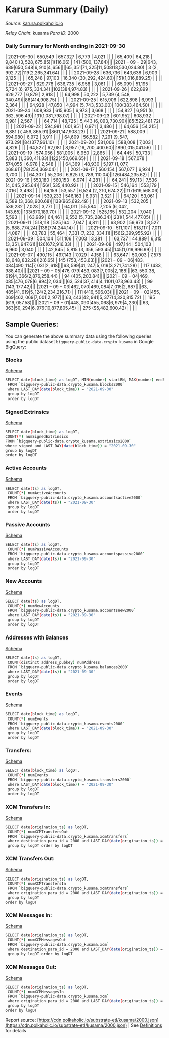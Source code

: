 # Karura Summary (Daily)

_Source_: [karura.polkaholic.io](https://karura.polkaholic.io)

*Relay Chain*: kusama
*Para ID*: 2000



### Daily Summary for Month ending in 2021-09-30


| 2021-09-30 | 650,549 | 657,327 | 6,779 | 4,021 |  |  |  | 65,409 | 64,218 | 9,840 ($3,528,675.85) | 1 ($116.06) | 141 ($500,137.84) |  |  |  |
| 2021-09-29 | 643,639 | 650,548 | 6,910 | 4,656 |  |  |  | 65,351 | 71,325 | 11,508 ($18,530,024.80) | 3 ($2,992.72) | 119 ($2,265,341.64) |  |  |  |
| 2021-09-28 | 636,736 | 643,638 | 6,903 | 9,125 |  |  |  | 65,248 | 97,103 | 16,340 ($30,292,424.60) |   | 151 ($1,016,889.25) |  |  |  |
| 2021-09-27 | 629,778 | 636,735 | 6,958 | 3,061 |  |  |  | 65,099 | 51,195 | 5,724 ($6,975,334.34) |   | 102 ($384,974.83) |  |  |  |
| 2021-09-26 | 622,899 | 629,777 | 6,879 | 2,918 |  |  |  | 64,998 | 50,222 | 5,739 ($4,548,340.49) |   | 86 ($414,908.75) |  |  |  |
| 2021-09-25 | 615,906 | 622,898 | 6,993 | 2,364 |  |  |  | 64,928 | 47,850 | 4,994 ($5,743,533.00) |   | 100 ($383,464.50) |  |  |  |
| 2021-09-24 | 608,933 | 615,905 | 6,973 | 3,668 |  |  |  |  | 54,827 | 6,951 ($6,362,596.49) |   | 131 ($1,081,798.07) |  |  |  |
| 2021-09-23 | 601,952 | 608,932 | 6,981 | 2,567 |  |  |  | 64,714 | 48,725 | 5,443 ($6,093,730.90) |   | 85 ($522,481.72) |  |  |  |
| 2021-09-22 | 594,981 | 601,951 | 6,971 | 3,486 |  |  |  | 64,656 | 54,215 | 6,881 ($7,459,865.91) |   | 86 ($1,147,908.23) |  |  |  |
| 2021-09-21 | 588,009 | 594,980 | 6,972 | 3,911 |  |  |  | 64,609 | 56,582 | 7,291 ($9,547,973.29) |   | 84 ($377,961.10) |  |  |  |
| 2021-09-20 | 581,006 | 588,008 | 7,003 | 4,826 |  |  |  | 64,527 | 62,081 | 8,957 ($16,700,400.60) |   | 189 ($1,015,041.56) |  |  |  |
| 2021-09-19 | 574,056 | 581,005 | 6,950 | 2,865 |  |  |  | 64,445 | 50,733 | 5,883 ($1,360,411.83) |   | 122 ($450,669.65) |  |  |  |
| 2021-09-18 | 567,078 | 574,055 | 6,978 | 2,548 |  |  |  | 64,369 | 48,930 | 5,197 ($1,077,068.61) |   | 78 ($254,369.04) |  |  |  |
| 2021-09-17 | 560,154 | 567,077 | 6,924 | 3,700 |  |  |  | 64,307 | 55,206 | 6,825 ($3,789,110.04) |   | 126 ($484,235.62) |  |  |  |
| 2021-09-16 | 553,180 | 560,153 | 6,974 | 4,281 |  |  |  | 64,241 | 59,113 | 7,536 ($4,045,295.64) |   | 156 ($1,535,440.92) |  |  |  |
| 2021-09-15 | 546,164 | 553,179 | 7,016 | 3,498 |  |  |  | 64,159 | 53,557 | 6,524 ($2,210,674.22) |   | 117 ($619,568.06) |  |  |  |
| 2021-09-14 | 539,233 | 546,163 | 6,931 | 3,521 |  |  |  | 64,120 | 53,061 | 6,589 ($3,368,900.68) |   | 138 ($965,692.49) |  |  |  |
| 2021-09-13 | 532,205 | 539,232 | 7,028 | 3,771 |  |  |  | 64,011 | 55,584 | 7,205 ($6,042,143.65) |   | 133 ($670,189.70) |  |  |  |
| 2021-09-12 | 525,165 | 532,204 | 7,040 | 5,593 |  |  |  | 63,989 | 64,461 | 9,552 ($5,735,286.34) |   | 231 ($1,544,477.05) |  |  |  |
| 2021-09-11 | 518,118 | 525,164 | 7,047 | 4,811 |  |  |  | 63,902 | 59,973 | 8,527 ($5,688,774.24) |   | 138 ($774,244.14) |  |  |  |
| 2021-09-10 | 511,107 | 518,117 | 7,011 | 4,087 |  |  |  | 63,783 | 55,464 | 7,331 ($7,232,334.11) |   | 156 ($2,399,955.92) |  |  |  |
| 2021-09-09 | 504,104 | 511,106 | 7,003 | 3,381 |  |  |  | 63,737 | 44,889 | 6,315 ($3,351,947.61) |   | 126 ($672,916.33) |  |  |  |
| 2021-09-08 | 497,144 | 504,103 | 6,960 | 3,040 |  |  |  |  | 42,845 | 5,815 ($3,356,593.45) |   | 145 ($1,019,996.99) |  |  |  |
| 2021-09-07 | 490,115 | 497,143 | 7,029 | 4,158 |  |  |  | 63,647 | 50,003 | 7,575 ($8,648,832.28) | 2 ($6.65) | 145 ($753,453.63) |  |  |  |
| 2021-09-06 | 483,084 | 490,114 | 7,031 | 2,618 |  |  |  | 63,599 | 41,247 | 5,019 ($3,271,741.28) |   | 117 ($433,988.40) |  |  |  |
| 2021-09-05 | 476,079 | 483,083 | 7,005 | 2,188 |  |  |  | 63,550 | 38,619 | 4,366 ($2,876,258.44) |   | 94 ($405,203.84) |  |  |  |
| 2021-09-04 | 469,085 | 476,078 | 6,994 | 2,034 |  |  |  | 63,524 | 37,414 | 4,110 ($1,073,963.43) |   | 99 ($143,177.42) |  |  |  |
| 2021-09-03 | 462,070 | 469,084 | 7,015 | 2,687 |  |  |  | 63,485 | 41,619 | 5,124 ($2,234,216.71) |   | 111 ($416,596.03) |  |  |  |
| 2021-09-02 | 455,069 | 462,069 | 7,001 | 2,977 |  |  |  | 63,443 | 42,941 | 5,377 ($4,320,815.72) |   | 195 ($619,057.58) |  |  |  |
| 2021-09-01 | 448,090 | 455,068 | 6,979 | 4,230 |  |  |  | 63,363 | 50,294 | 6,976 ($10,877,805.45) |   | 275 ($5,482,600.42) |  |  |  |

## Sample Queries:
You can generate the above summary data using the following queries using the public dataset `bigquery-public-data.crypto_kusama` in Google BigQuery:


### Blocks 

[Schema](https://github.com/colorfulnotion/substrate-etl/blob/main/schema/blocks.json)

```bash
SELECT date(block_time) as logDT, MIN(number) startBN, MAX(number) endBN, COUNT(*) numBlocks 
 FROM `bigquery-public-data.crypto_kusama.blocks2000`  
 where LAST_DAY(date(block_time)) = "2021-09-30" 
 group by logDT 
 order by logDT
```

### Signed Extrinsics 

[Schema](https://github.com/colorfulnotion/substrate-etl/blob/main/schema/extrinsics.json)

```bash
SELECT date(block_time) as logDT, 
COUNT(*) numSignedExtrinsics 
FROM `bigquery-public-data.crypto_kusama.extrinsics2000`  
where signed and LAST_DAY(date(block_time)) = "2021-09-30" 
group by logDT 
order by logDT
```

### Active Accounts 

[Schema](https://github.com/colorfulnotion/substrate-etl/blob/main/schema/accountsactive.json)

```bash
SELECT date(ts) as logDT, 
 COUNT(*) numActiveAccounts 
 FROM `bigquery-public-data.crypto_kusama.accountsactive2000` 
 where LAST_DAY(date(ts)) = "2021-09-30" 
 group by logDT 
 order by logDT
```

### Passive Accounts 

[Schema](https://github.com/colorfulnotion/substrate-etl/blob/main/schema/accountspassive.json)

```bash
SELECT date(ts) as logDT, 
 COUNT(*) numPassiveAccounts 
 FROM `bigquery-public-data.crypto_kusama.accountspassive2000` 
 where LAST_DAY(date(ts)) = "2021-09-30" 
 group by logDT 
 order by logDT
```

### New Accounts 

[Schema](https://github.com/colorfulnotion/substrate-etl/blob/main/schema/accountsnew.json)

```bash
SELECT date(ts) as logDT, 
 COUNT(*) numNewAccounts 
 FROM `bigquery-public-data.crypto_kusama.accountsnew2000` 
 where LAST_DAY(date(ts)) = "2021-09-30" 
 group by logDT
 order by logDT
```

### Addresses with Balances 

[Schema](https://github.com/colorfulnotion/substrate-etl/blob/main/schema/balances.json)

```bash
SELECT date(ts) as logDT,
 COUNT(distinct address_pubkey) numAddress 
 FROM `bigquery-public-data.crypto_kusama.balances2000` 
 where LAST_DAY(date(ts)) = "2021-09-30" 
 group by logDT 
 order by logDT
```

### Events 

[Schema](https://github.com/colorfulnotion/substrate-etl/blob/main/schema/events.json)

```bash
SELECT date(block_time) as logDT, 
 COUNT(*) numEvents 
 FROM `bigquery-public-data.crypto_kusama.events2000` 
 where LAST_DAY(date(block_time)) = "2021-09-30" 
 group by logDT 
 order by logDT
```

### Transfers:

[Schema](https://github.com/colorfulnotion/substrate-etl/blob/main/schema/transfers.json)

```bash
SELECT date(block_time) as logDT, 
 COUNT(*) numEvents 
 FROM `bigquery-public-data.crypto_kusama.transfers2000` 
 where LAST_DAY(date(block_time)) = "2021-09-30" 
 group by logDT 
 order by logDT
```

### XCM Transfers In: 

[Schema](https://github.com/colorfulnotion/substrate-etl/blob/main/schema/xcmtransfers.json)

```bash
SELECT date(origination_ts) as logDT, 
 COUNT(*) numXCMTransfersOut 
 FROM `bigquery-public-data.crypto_kusama.xcmtransfers` 
 where destination_para_id = 2000 and LAST_DAY(date(origination_ts)) = "2021-09-30" 
 group by logDT order by logDT
```

### XCM Transfers Out: 

[Schema](https://github.com/colorfulnotion/substrate-etl/blob/main/schema/xcmtransfers.json)

```bash
SELECT date(origination_ts) as logDT, 
 COUNT(*) numXCMTransfersIn 
 FROM `bigquery-public-data.crypto_kusama.xcmtransfers` 
 where origination_para_id = 2000 and LAST_DAY(date(origination_ts)) = "2021-09-30" 
 group by logDT 
order by logDT
```

### XCM Messages In: 

[Schema](https://github.com/colorfulnotion/substrate-etl/blob/main/schema/xcm.json)

```bash
SELECT date(origination_ts) as logDT, 
 COUNT(*) numXCMMessagesOut 
 FROM `bigquery-public-data.crypto_kusama.xcm` 
 where destination_para_id = 2000 and LAST_DAY(date(origination_ts)) = "2021-09-30" 
 group by logDT order by logDT
```

### XCM Messages Out: 

[Schema](https://github.com/colorfulnotion/substrate-etl/blob/main/schema/xcm.json)

```bash
SELECT date(origination_ts) as logDT, 
 COUNT(*) numXCMMessagesIn 
 FROM `bigquery-public-data.crypto_kusama.xcm` 
 where origination_para_id = 2000 and LAST_DAY(date(origination_ts)) = "2021-09-30" 
 group by logDT 
order by logDT
```


Report source: [https://cdn.polkaholic.io/substrate-etl/kusama/2000.json](https://cdn.polkaholic.io/substrate-etl/kusama/2000.json) | See [Definitions](/DEFINITIONS.md) for details

